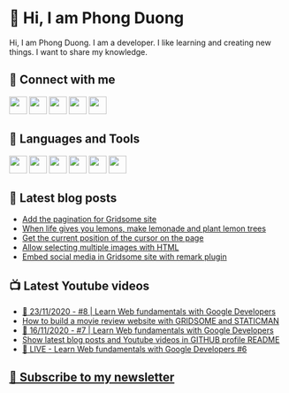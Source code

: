 # 👋 Hi, I am Phong Duong

Hi, I am Phong Duong. I am a developer. I like learning and creating new things. I want to share my knowledge.

## 🔗 Connect with me

[<img height="32" width="32" src="https://cdn.jsdelivr.net/npm/simple-icons@v3/icons/youtube.svg" />](https://www.youtube.com/channel/UCXykqt3V2-9bYXKWZRcH0rA)
[<img height="32" width="32" src="https://cdn.jsdelivr.net/npm/simple-icons@v3/icons/twitter.svg" />](https://twitter.com/koo_gio)
[<img height="32" width="32" src="https://cdn.jsdelivr.net/npm/simple-icons@v3/icons/facebook.svg" />](https://www.facebook.com/koogio)
[<img height="32" width="32" src="https://cdn.jsdelivr.net/npm/simple-icons@v3/icons/twitch.svg" />](https://www.twitch.tv/koogio)
[<img height="32" width="32" src="https://cdn.jsdelivr.net/npm/simple-icons@v3/icons/linkedin.svg" />](https://www.linkedin.com/in/phong-duong/)

## 🧰 Languages and Tools

[<img height="32" width="32" src="https://cdn.jsdelivr.net/npm/simple-icons@v3/icons/javascript.svg" />](javascript)
[<img height="32" width="32" src="https://cdn.jsdelivr.net/npm/simple-icons@v3/icons/html5.svg" />](html5)
[<img height="32" width="32" src="https://cdn.jsdelivr.net/npm/simple-icons@v3/icons/css3.svg" />](css3)
[<img height="32" width="32" src="https://cdn.jsdelivr.net/npm/simple-icons@v3/icons/node-dot-js.svg" />](nodejs)
[<img height="32" width="32" src="https://cdn.jsdelivr.net/npm/simple-icons@v3/icons/react.svg" />](react)
[<img height="32" width="32" src="https://cdn.jsdelivr.net/npm/simple-icons@v3/icons/vue-dot-js.svg" />](vue)

## 📝 Latest blog posts

<!-- BLOG-POST-LIST:START -->
- [Add the pagination for Gridsome site](https://phongduong.dev/blog/add-the-pagination-for-gridsome-site/)
- [When life gives you lemons, make lemonade and plant lemon trees](https://phongduong.dev/blog/when-life-gives-you-lemons-make-lemonade-and-plant-lemon-trees/)
- [Get the current position of the cursor on the page](https://phongduong.dev/blog/get-the-current-position-of-the-cursor-on-the-page/)
- [Allow selecting multiple images with HTML](https://phongduong.dev/blog/allow-selecting-multiple-images-with-html/)
- [Embed social media in Gridsome site with remark plugin](https://phongduong.dev/blog/embed-social-media-in-gridsome-site-with-remark-plugin/)
<!-- BLOG-POST-LIST:END -->

## 📺 Latest Youtube videos

<!-- YOUTUBE-VIDEO-LIST:START -->
- [🔴 23/11/2020 - #8 |  Learn Web fundamentals with Google Developers](https://www.youtube.com/watch?v=FOryKGk36gU)
- [How to build a movie review website with GRIDSOME and STATICMAN](https://www.youtube.com/watch?v=3_tMjxfsd64)
- [🔴 16/11/2020 - #7 |  Learn Web fundamentals with Google Developers](https://www.youtube.com/watch?v=3eu4YqTSoxw)
- [Show latest blog posts and Youtube videos in GITHUB profile README](https://www.youtube.com/watch?v=cpr_gbbIeTI)
- [🔴 LIVE - Learn Web fundamentals with Google Developers #6](https://www.youtube.com/watch?v=U2pDhHf7nII)
<!-- YOUTUBE-VIDEO-LIST:END -->

## [💌 Subscribe to my newsletter](https://koogio.substack.com/)
